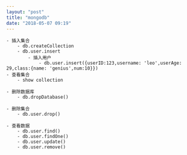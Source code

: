 ```yaml
---
layout: "post"
title: "mongodb"
date: "2018-05-07 09:19"
---
```


    - 插入集合
        - db.createCollection
        - db.user.insert
            - 插入用户
                - db.user.insert({userID:123,username: 'leo',userAge: 29,class:{name: 'genius',num:10}})
    - 查看集合
        - show collection

    - 删除数据库
        - db.dropDatabase()

    - 删除集合
        - db.user.drop()

    - 查看数据
        - db.user.find()
        - db.user.findOne()
        - db.user.update()
        - db.user.remove()

